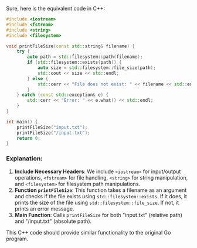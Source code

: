 Sure, here is the equivalent code in C++:

```cpp
#include <iostream>
#include <fstream>
#include <string>
#include <filesystem>

void printFileSize(const std::string& filename) {
    try {
        auto path = std::filesystem::path(filename);
        if (std::filesystem::exists(path)) {
            auto size = std::filesystem::file_size(path);
            std::cout << size << std::endl;
        } else {
            std::cerr << "File does not exist: " << filename << std::endl;
        }
    } catch (const std::exception& e) {
        std::cerr << "Error: " << e.what() << std::endl;
    }
}

int main() {
    printFileSize("input.txt");
    printFileSize("/input.txt");
    return 0;
}
```

### Explanation:
1. **Include Necessary Headers**: We include `<iostream>` for input/output operations, `<fstream>` for file handling, `<string>` for string manipulation, and `<filesystem>` for filesystem path manipulations.
2. **Function `printFileSize`**: This function takes a filename as an argument and checks if the file exists using `std::filesystem::exists`. If it does, it prints the size of the file using `std::filesystem::file_size`. If not, it prints an error message.
3. **Main Function**: Calls `printFileSize` for both "input.txt" (relative path) and "/input.txt" (absolute path).

This C++ code should provide similar functionality to the original Go program.
